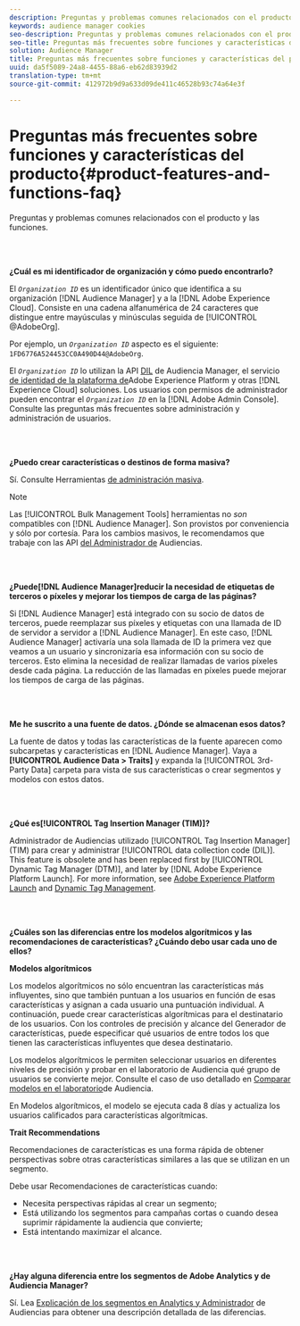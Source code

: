 ```yaml
---
description: Preguntas y problemas comunes relacionados con el producto y las funciones.
keywords: audience manager cookies
seo-description: Preguntas y problemas comunes relacionados con el producto y las funciones.
seo-title: Preguntas más frecuentes sobre funciones y características del producto
solution: Audience Manager
title: Preguntas más frecuentes sobre funciones y características del producto
uuid: da5f5089-24a8-4455-88a6-eb62d83939d2
translation-type: tm+mt
source-git-commit: 412972b9d9a633d09de411c46528b93c74a64e3f

---
```



# Preguntas más frecuentes sobre funciones y características del producto{#product-features-and-functions-faq}

Preguntas y problemas comunes relacionados con el producto y las funciones.

<br> 

<!-- 

faq_features_functions.xml

 -->

**¿Cuál es mi identificador de organización y cómo puedo encontrarlo?**

El *`Organization ID`* es un identificador único que identifica a su organización [!DNL Audience Manager] y a la [!DNL Adobe Experience Cloud]. Consiste en una cadena alfanumérica de 24 caracteres que distingue entre mayúsculas y minúsculas seguida de [!UICONTROL @AdobeOrg].

Por ejemplo, un *`Organization ID`* aspecto es el siguiente: `1FD6776A524453CC0A490D44@AdobeOrg`.

El *`Organization ID`* lo utilizan la API [DIL](../dil/dil-overview.md) de Audiencia Manager, el servicio [de identidad de la plataforma de](https://docs.adobe.com/content/help/en/id-service/using/home.html)Adobe Experience Platform y otras [!DNL Experience Cloud] soluciones. Los usuarios con permisos de administrador pueden encontrar el *`Organization ID`* en la [!DNL Adobe Admin Console]. Consulte las preguntas más frecuentes [](https://docs.adobe.com/content/help/en/core-services/interface/manage-users-and-products/admin-getting-started.html)sobre administración y administración de usuarios.

<br> 

**¿Puedo crear características o destinos de forma masiva?**

Sí. Consulte Herramientas [de administración masiva](../reference/bulk-management-tools/bulk-management-intro.md).

>[!NOTE]
>
>Las [!UICONTROL Bulk Management Tools] herramientas no *son* compatibles con [!DNL Audience Manager]. Son provistos por conveniencia y sólo por cortesía. Para los cambios masivos, le recomendamos que trabaje con las API [del Administrador de](../api/api.md) Audiencias.

<br> 

**¿Puede[!DNL Audience Manager]reducir la necesidad de etiquetas de terceros o píxeles y mejorar los tiempos de carga de las páginas?**

Si [!DNL Audience Manager] está integrado con su socio de datos de terceros, puede reemplazar sus píxeles y etiquetas con una llamada de ID de servidor a servidor a [!DNL Audience Manager]. En este caso, [!DNL Audience Manager] activaría una sola llamada de ID la primera vez que veamos a un usuario y sincronizaría esa información con su socio de terceros. Esto elimina la necesidad de realizar llamadas de varios píxeles desde cada página. La reducción de las llamadas en píxeles puede mejorar los tiempos de carga de las páginas.

<br> 

**Me he suscrito a una fuente de datos. ¿Dónde se almacenan esos datos?**

La fuente de datos y todas las características de la fuente aparecen como subcarpetas y características en [!DNL Audience Manager]. Vaya a **[!UICONTROL Audience Data > Traits]** y expanda la [!UICONTROL 3rd-Party Data] carpeta para vista de sus características o crear segmentos y modelos con estos datos.

<br> 

**¿Qué es[!UICONTROL Tag Insertion Manager (TIM)]?**

Administrador de Audiencias utilizado [!UICONTROL Tag Insertion Manager] (TIM) para crear y administrar [!UICONTROL data collection code (DIL)]. This feature is obsolete and has been replaced first by [!UICONTROL Dynamic Tag Manager (DTM)], and later by [!DNL Adobe Experience Platform Launch]. For more information, see [Adobe Experience Platform Launch](https://docs.adobelaunch.com/) and [Dynamic Tag Management](https://docs.adobe.com/content/help/en/dtm/using/dtm-home.html).

<br> 

**¿Cuáles son las diferencias entre los modelos algorítmicos y las recomendaciones de características? ¿Cuándo debo usar cada uno de ellos?**

**Modelos algorítmicos**

Los modelos algorítmicos no sólo encuentran las características más influyentes, sino que también puntuan a los usuarios en función de esas características y asignan a cada usuario una puntuación individual. A continuación, puede crear características algorítmicas para el destinatario de los usuarios. Con los controles de precisión y alcance del Generador de características, puede especificar qué usuarios de entre todos los que tienen las características influyentes que desea destinatario.

Los modelos algorítmicos le permiten seleccionar usuarios en diferentes niveles de precisión y probar en el laboratorio de Audiencia qué grupo de usuarios se convierte mejor. Consulte el caso de uso detallado en [Comparar modelos en el laboratorio](../features/audience-lab/audience-lab-use-cases.md#compare-models)de Audiencia.

En Modelos algorítmicos, el modelo se ejecuta cada 8 días y actualiza los usuarios calificados para características algorítmicas.

**Trait Recommendations**

Recomendaciones de características es una forma rápida de obtener perspectivas sobre otras características similares a las que se utilizan en un segmento.

Debe usar Recomendaciones de características cuando:

* Necesita perspectivas rápidas al crear un segmento;
* Está utilizando los segmentos para campañas cortas o cuando desea suprimir rápidamente la audiencia que convierte;
* Está intentando maximizar el alcance.

<br> 

**¿Hay alguna diferencia entre los segmentos de Adobe Analytics y de Audiencia Manager?**

Sí. Lea [Explicación de los segmentos en Analytics y Administrador](https://docs.adobe.com/content/help/en/analytics/integration/audience-analytics/audience-analytics-workflow/aam-analytics-segments.html) de Audiencias para obtener una descripción detallada de las diferencias.
